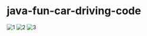 # java-fun-car-driving-code
![1](https://user-images.githubusercontent.com/80380569/113972603-b0780180-985c-11eb-9410-16e6db2283fc.png)
![2](https://user-images.githubusercontent.com/80380569/113972620-ba016980-985c-11eb-9b61-62aed6b2d272.png)
![3](https://user-images.githubusercontent.com/80380569/113972641-c38ad180-985c-11eb-9ca7-1b1e6da680ce.png)
